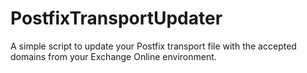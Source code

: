 # PostfixTransportUpdater
A simple script to update your Postfix transport file with the accepted domains from your Exchange Online environment.
